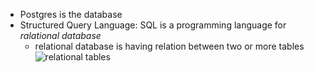 + Postgres is the database
+ Structured Query Language: SQL is a programming language for *ralational database*
  + relational database is having relation between two or more tables ![relational tables](https://github.com/elonzhangyl/zixue/blob/main/Postgres/figs/relational_database.png)
